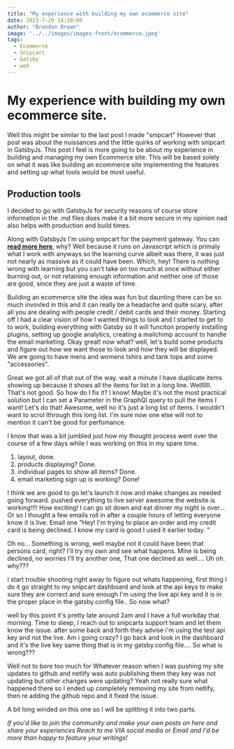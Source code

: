 ```yaml
---
title: "My experience with building my own ecommerce site"
date: 2021-7-29 14:20:00
author: "Brandon Brown"
image: '../../images/images-front/ecommerce.jpeg'
tags:
  - Ecommerce
  - Snipcart
  - Gatsby
  - web
---
```


# My experience with building my own ecommerce site.

Well this might be similar to the last post I made "snipcart" However that post was about the nuissances and the little quirks of working with snipcart in GatsbyJs. This post I feel is more going to be about my experience in building and managing my own Ecommerce site. This will be based solely on what it was like building an ecommerce site implementing the features and setting up what tools would be most useful.

## Production tools

I decided to go with GatsbyJs for security reasons of course store information in the .md files does make it a bit more secure in my opinion nad also helps with production and build times.

Along with GatsbyJs I'm using snipcart for the payment gateway. You can **[read more here](https://snipcart.com)**, why? Well because it runs on Javascript which is primaly what I work with anyways so the learning curve albeit was there, it was just not nearly as massive as it could have been. Which, hey! There is nothing wrong with learning but you can't take on too much at once without either burning out, or not retaining enough information and neither one of those are good, since they are just a waste of time. 

Building an ecommerce site the idea was fun but daunting there can be so much invovled in this and it can really be a headache and quite scary, after all you are dealing with people credit / debit cards and their money. Starting off I had a clear vision of how I wanted things to look and I started to get to to work, building everything with Gatsby so it will funciton properly installing plugins, setting up google analytics, creating a mailchimp account to handle the email marketing. Okay great! now what? well, let's build some products and figure out how we want those to look and how they will be displayed. We are going to have mens and womens tshirs and tank tops and some "accessories".

Great we got all of that out of the way. wait a minute I have duplicate items showing up because it shows all the items for list in a long line. Welllllll. That's not good. So how do I fix it? I know! Maybe it's not the most practical solution but I can set a Parameter in the GraphQl query to pull the items I want! Let's do that! Awesome, well no it's just a long list of items. I wouldn't want to scrol lthrough this long list. I'm sure now one else will not to mention it can't be good for perfomance. 

I know that was a bit jumbled just how my thought process went over the course of a few days while I was working on this in my spare time. 

1. layout, done.
2. products displaying? Done.
3. individual pages to show all items? Done.
4. email marketing sign up is working? Done!

I think we are good to go let's launch it now and make changes as needed going forward. pushed everything to live server awesome the website is working!!!! How exciting! I can go sit down and eat dinner my night is over... Or so I thought a few emails roll in after a couple hours of letting everyone know it is live. Email one "Hey! I'm trying to place an order and my credit card is being declined. I know my card is good I used it earlier today. "

Oh no... Something is wrong, well maybe not it could have been that persons card, right? I'll try my own and see what happens. Mine is being declined, no worries I'll try another one, That one declined as well.... Uh oh. why???

I start trouble shooting right away to figure out whats happening, first thing I do it go straight to my snipcart dashboard and look at the api keys to make sure they are correct and sure enough I'm using the live api key and it is in the proper place in the gatsby.config file.. So now what?

well by this point it's pretty late around 2am and I have a full workday that morning. Time to sleep, I reach out to snipcarts support team and let them know the issue. after some back and forth they advise i'm using the test api key and not the live. Am i going crazy? I go back and look in the dashboard and it's the live key same thing that is in my gatsby.config file.... So what is wrong??? 

Well not to bore too much for Whatever reason when I was pushing my site updates to github and netlify was auto publishing them they key was not updating but other changes were updating? Yeah not really sure what happened there so I ended up completely removing my site from netlify, then re adding the github repo and it fixed the issue.

A bit long winded on this one so I will be splitting it into two parts. 

*If you'd like to join the community and make your own posts on here and share your experiences Reach to me VIA social media or Email and I'd be more than happy to feature your writings!*




